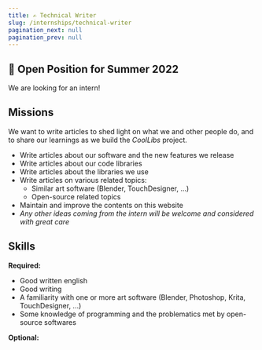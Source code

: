 ```yaml
---
title: ✍️ Technical Writer
slug: /internships/technical-writer
pagination_next: null
pagination_prev: null
---
```


## 👋 Open Position for Summer 2022

We are looking for an intern!

## Missions

We want to write articles to shed light on what we and other people do, and to share our learnings as we build the *CoolLibs* project.

- Write articles about our software and the new features we release
- Write articles about our code libraries
- Write articles about the libraries we use
- Write articles on various related topics:
    - Similar art software (Blender, TouchDesigner, ...)
    - Open-source related topics
- Maintain and improve the contents on this website
- _Any other ideas coming from the intern will be welcome and considered with great care_

## Skills

**Required:**

- Good written english
- Good writing
- A familiarity with one or more art software (Blender, Photoshop, Krita, TouchDesigner, ...)
- Some knowledge of programming and the problematics met by open-source softwares

**Optional:**
